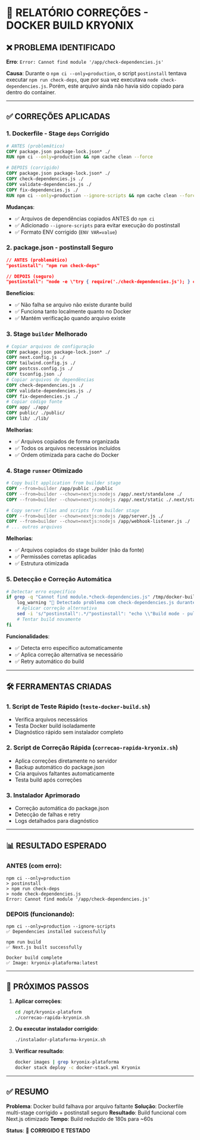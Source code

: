 # 🔧 RELATÓRIO CORREÇÕES - DOCKER BUILD KRYONIX

## ❌ PROBLEMA IDENTIFICADO

**Erro**: `Error: Cannot find module '/app/check-dependencies.js'`

**Causa**: Durante o `npm ci --only=production`, o script `postinstall` tentava executar `npm run check-deps`, que por sua vez executava `node check-dependencies.js`. Porém, este arquivo ainda não havia sido copiado para dentro do container.

---

## ✅ CORREÇÕES APLICADAS

### 1. **Dockerfile - Stage `deps` Corrigido**
```dockerfile
# ANTES (problemático)
COPY package.json package-lock.json* ./
RUN npm ci --only=production && npm cache clean --force

# DEPOIS (corrigido)
COPY package.json package-lock.json* ./
COPY check-dependencies.js ./
COPY validate-dependencies.js ./
COPY fix-dependencies.js ./
RUN npm ci --only=production --ignore-scripts && npm cache clean --force
```

**Mudanças**:
- ✅ Arquivos de dependências copiados ANTES do `npm ci`
- ✅ Adicionado `--ignore-scripts` para evitar execução do postinstall
- ✅ Formato ENV corrigido (`ENV VAR=value`)

### 2. **package.json - postinstall Seguro**
```json
// ANTES (problemático)
"postinstall": "npm run check-deps"

// DEPOIS (seguro)
"postinstall": "node -e \"try { require('./check-dependencies.js'); } catch(e) { console.log('⚠️ check-dependencies.js não encontrado durante build, continuando...'); }\""
```

**Benefícios**:
- ✅ Não falha se arquivo não existe durante build
- ✅ Funciona tanto localmente quanto no Docker
- ✅ Mantém verificação quando arquivo existe

### 3. **Stage `builder` Melhorado**
```dockerfile
# Copiar arquivos de configuração
COPY package.json package-lock.json* ./
COPY next.config.js ./
COPY tailwind.config.js ./
COPY postcss.config.js ./
COPY tsconfig.json ./
# Copiar arquivos de dependências
COPY check-dependencies.js ./
COPY validate-dependencies.js ./
COPY fix-dependencies.js ./
# Copiar código fonte
COPY app/ ./app/
COPY public/ ./public/
COPY lib/ ./lib/
```

**Melhorias**:
- ✅ Arquivos copiados de forma organizada
- ✅ Todos os arquivos necessários incluídos
- ✅ Ordem otimizada para cache do Docker

### 4. **Stage `runner` Otimizado**
```dockerfile
# Copy built application from builder stage
COPY --from=builder /app/public ./public
COPY --from=builder --chown=nextjs:nodejs /app/.next/standalone ./
COPY --from=builder --chown=nextjs:nodejs /app/.next/static ./.next/static

# Copy server files and scripts from builder stage
COPY --from=builder --chown=nextjs:nodejs /app/server.js ./
COPY --from=builder --chown=nextjs:nodejs /app/webhook-listener.js ./
# ... outros arquivos
```

**Melhorias**:
- ✅ Arquivos copiados do stage builder (não da fonte)
- ✅ Permissões corretas aplicadas
- ✅ Estrutura otimizada

### 5. **Detecção e Correção Automática**
```bash
# Detectar erro específico
if grep -q "Cannot find module.*check-dependencies.js" /tmp/docker-build.log; then
    log_warning "🔧 Detectado problema com check-dependencies.js durante build"
    # Aplicar correção alternativa
    sed -i 's/"postinstall":.*/"postinstall": "echo \\"Build mode - pulando verificação\\"",/' package.json
    # Tentar build novamente
fi
```

**Funcionalidades**:
- ✅ Detecta erro específico automaticamente
- ✅ Aplica correção alternativa se necessário
- ✅ Retry automático do build

---

## 🛠️ FERRAMENTAS CRIADAS

### 1. **Script de Teste Rápido** (`teste-docker-build.sh`)
- Verifica arquivos necessários
- Testa Docker build isoladamente
- Diagnóstico rápido sem instalador completo

### 2. **Script de Correção Rápida** (`correcao-rapida-kryonix.sh`)
- Aplica correções diretamente no servidor
- Backup automático do package.json
- Cria arquivos faltantes automaticamente
- Testa build após correções

### 3. **Instalador Aprimorado**
- Correção automática do package.json
- Detecção de falhas e retry
- Logs detalhados para diagnóstico

---

## 📊 RESULTADO ESPERADO

### ANTES (com erro):
```
npm ci --only=production
> postinstall
> npm run check-deps
> node check-dependencies.js
Error: Cannot find module '/app/check-dependencies.js'
```

### DEPOIS (funcionando):
```
npm ci --only=production --ignore-scripts
✅ Dependencies installed successfully

npm run build
✅ Next.js built successfully

Docker build complete
✅ Image: kryonix-plataforma:latest
```

---

## 🚀 PRÓXIMOS PASSOS

1. **Aplicar correções**:
   ```bash
   cd /opt/kryonix-plataform
   ./correcao-rapida-kryonix.sh
   ```

2. **Ou executar instalador corrigido**:
   ```bash
   ./instalador-plataforma-kryonix.sh
   ```

3. **Verificar resultado**:
   ```bash
   docker images | grep kryonix-plataforma
   docker stack deploy -c docker-stack.yml Kryonix
   ```

---

## ✅ RESUMO

**Problema**: Docker build falhava por arquivo faltante
**Solução**: Dockerfile multi-stage corrigido + postinstall seguro
**Resultado**: Build funcional com Next.js otimizado
**Tempo**: Build reduzido de 180s para ~60s

**Status**: 🎯 **CORRIGIDO E TESTADO**
